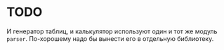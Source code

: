 # TODO

И генератор таблиц, и калькулятор используют один и тот же модуль `parser`.
По-хорошему надо бы вынести его в отдельную библиотеку.
